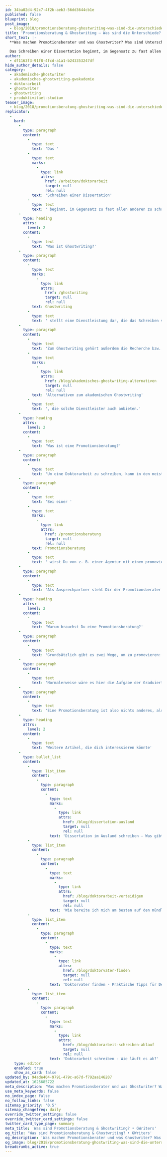 ```yaml
---
id: 34ba02d4-92c7-4f2b-aeb3-56dd3644cb1e
published: false
blueprint: blog
post_image:
  - blog/2018/promotionsberatung-ghostwriting-was-sind-die-unterschiede/promotionsberatung-ghostwriting.jpg
title: 'Promotionsberatung & Ghostwriting – Was sind die Unterschiede?'
short_text: |-
  **Was machen Promotionsberater und was Ghostwriter? Was sind Unterschiede und Gemeinsamkeiten & was ist legal oder illegal?**

  Das Schreiben einer Dissertation beginnt, im Gegensatz zu fast allen anderen zu schreibenden Haus- und Abschlussarbeiten, nicht mit der Recherche und dem Notieren erster Stichpunkte – eine Dissertation erfordert eine weitaus größere Vorbereitungszeit, da vor allem auch bürokratische Herausforderungen gemeistert werden wollen. Wenn Du Dich also auf eine Promotion vorbereiten willst,...
author:
  - df1163f3-91f8-4fcd-a1a1-b243353247df
hide_author_details: false
category:
  - akademische-ghostwriter
  - akademisches-ghostwriting-gwakademie
  - doktorarbeit
  - ghostwriter
  - ghostwriting
  - produktivitaet-studium
teaser_image:
  - blog/2018/promotionsberatung-ghostwriting-was-sind-die-unterschiede/promotionsberatung-ghostwriting.jpg
replicator:
  -
    bard:
      -
        type: paragraph
        content:
          -
            type: text
            text: 'Das '
          -
            type: text
            marks:
              -
                type: link
                attrs:
                  href: /arbeiten/doktorarbeit
                  target: null
                  rel: null
            text: 'Schreiben einer Dissertation'
          -
            type: text
            text: ' beginnt, im Gegensatz zu fast allen anderen zu schreibenden Haus- und Abschlussarbeiten, nicht mit der Recherche und dem Notieren erster Stichpunkte – eine Dissertation erfordert eine weitaus größere Vorbereitungszeit, da vor allem auch bürokratische Herausforderungen gemeistert werden wollen. Wenn Du Dich also auf eine Promotion vorbereiten willst, bietet sich eine umfassende Promotionsberatung an, die z. B. von einigen Ghostwriting-Agenturen angeboten wird. Hierbei muss jedoch explizit zwischen Ghostwriting und Promotionsberatung unterschieden werden.'
      -
        type: heading
        attrs:
          level: 2
        content:
          -
            type: text
            text: 'Was ist Ghostwriting?'
      -
        type: paragraph
        content:
          -
            type: text
            marks:
              -
                type: link
                attrs:
                  href: /ghostwriting
                  target: null
                  rel: null
            text: Ghostwriting
          -
            type: text
            text: ' stellt eine Dienstleistung dar, die das Schreiben von Texten umfasst, deren ursprünglicher Verfasser – der Ghostwriter – anonym bleibt, während der Auftraggeber den Text unter eigenem Namen weiterverwendet. Dies ist, entgegen gängiger Meinungen, rechtlich nicht zu beanstanden: Erst wenn die erstellte textliche Vorlage zur Vortäuschung einer Prüfungsleistung verwendet wird, verstößt der Einreichende gegen die Hochschulordnung. Es spricht jedoch nichts dagegen die Doktorarbeit eines Ghostwriters als eine Mustervorlage und Denkanstoss zu verwenden'
      -
        type: paragraph
        content:
          -
            type: text
            text: 'Zum Ghostwriting gehört außerdem die Recherche bzw. das Zusammentragen von Informationen für den Kunden, sodass dieser nicht nur den gelieferten Text, sondern auch ein umfassendes Kontextwissen geliefert bekommt – hier aber bezogen auf das jeweilige Thema, zu dem er beauftragt hat. Außerdem gibt es weitere '
          -
            type: text
            marks:
              -
                type: link
                attrs:
                  href: /blog/akademisches-ghostwriting-alternativen
                  target: null
                  rel: null
            text: 'Alternativen zum akademischen Ghostwriting'
          -
            type: text
            text: ', die solche Dienstleister auch anbieten.'
      -
        type: heading
        attrs:
          level: 2
        content:
          -
            type: text
            text: 'Was ist eine Promotionsberatung?'
      -
        type: paragraph
        content:
          -
            type: text
            text: 'Um eine Doktorarbeit zu schreiben, kann in den meisten Fällen nicht einfach ein Auftrag an einen Ghostwriter erteilt werden. Eine Doktorarbeit erfordert, dass Du zunächst einige bürokratische Hürden meisterst: Du musst z. B. einen betreuenden Professor finden. Das ist nicht so einfach wie bei einer Haus- oder Abschlussarbeit, weil die Doktorarbeit im Schnitt über mehrere Jahre betreut wird, viel Zeit erfordert und eine längerfristige Bindung darstellt – davor scheuen viele zurück. Du musst außerdem die formalen Voraussetzungen klären, um vom Promotionsausschuss angenommen zu werden – hierfür wird in Zusammenarbeit mit dem Betreuer ein Antrag gestellt. Natürlich kannst Du das meiste davon googlen und Dir Deine Informationen selbst zusammensuchen, die Promotionsberatung bietet allerdings mehr Komfort.'
      -
        type: paragraph
        content:
          -
            type: text
            text: 'Bei einer '
          -
            type: text
            marks:
              -
                type: link
                attrs:
                  href: /promotionsberatung
                  target: null
                  rel: null
            text: Promotionsberatung
          -
            type: text
            text: ' wirst Du von z. B. einer Agentur mit einem promovierten Wissenschaftler zusammengebracht, der eventuell selbst als Dozent und/oder Doktorvater tätig ist und um die Hürden weiß, die Du überwinden musst. Der Promotionsberater hilft Dir dabei, dein Vorhaben strukturiert anzugehen. Er begleitet dich bei den verschiedenen Schritten, d. h., er hilft Dir bei der Auswahl des Studienstandortes, sucht mit Dir einen Fachbereich aus und ersetzt Dir mit seinem Know-how den Umstand, in mühsamer Kleinarbeit alles über Google zu suchen.'
      -
        type: paragraph
        content:
          -
            type: text
            text: 'Als Ansprechpartner steht Dir der Promotionsberater auch dann zur Seite, wenn es darum geht, dass Du Dich auf das Bewerbungsgespräch vorbereitest. Er erklärt Dir, wie Du nicht nur Dich gut verkaufst, sondern vor allem dein Forschungsvorhaben. Und natürlich ist es so, dass der Promotionsberater aus Deinem Fachbereich kommt: Er kennt und versteht Dein Thema, sodass er dich zum einen auf wichtige Studien aus diesem Bereich hinweisen kann, zum anderen kann er Dir aber auch sehr schnell sagen, ob Dein Vorhaben so überhaupt umsetzbar ist – oder eben nicht. Wenn dies nicht der Fall sein sollte, hilft er Dir dabei, den Schwerpunkt zu verlagern, einen anderen Fokus zu finden oder entwirft einen Plan, der in Deine Richtung geht und wissenschaftlich einen Mehrwert bietet.'
      -
        type: heading
        attrs:
          level: 2
        content:
          -
            type: text
            text: 'Warum brauchst Du eine Promotionsberatung?'
      -
        type: paragraph
        content:
          -
            type: text
            text: 'Grundsätzlich gibt es zwei Wege, um zu promovieren: Du kannst Deine Doktorarbeit im Alleingang bzw. unter der Betreuung eines Doktorvaters schreiben oder du entscheidest dich für ein strukturiertes Promotionsprogramm. Hier gibt es verschiedene Graduiertenkollegs u. Ä., welche Dir die Möglichkeit bieten, innerhalb eines Studienprogramms zu promovieren: Du hast Kolloquiums, bei denen Du anderen Promovierenden Dein Forschungsvorhaben vorstellen kannst, Du hast Seminare zu qualitativen und quantitativen Methoden und du hast Ansprechpartner, die dasselbe durchlaufen und zumindest in Teilen wissen, worum Du dich kümmern musst.'
      -
        type: paragraph
        content:
          -
            type: text
            text: 'Normalerweise wäre es hier die Aufgabe der Graduiertenkollegs – bzw. im Alleingang die Aufgabe Deines Dozenten – helfend einzugreifen und Dich in Deinem Vorhaben zu unterstützen, genauso wie es bei Hausarbeiten die Aufgabe Deiner Dozenten wäre, Dir das richtige Zitieren etc. beizubringen. Wenn es dann aber darauf ankommt, fühlt sich kaum ein Dozent zuständig, denn gerade jüngere Dozenten, die angehalten sind, ihr Wissen weiterzugeben, beschäftigen sich eher damit, eine Publikation um die andere zu schreiben, sodass sie für Dich wenig Zeit haben. Hier greift die Promotionsberatung der Agenturen: Sie setzt dort an, wo Deine Dozenten aufhören und füllen die Lücke, die dadurch entsteht. Wenn Du einen externen Promotionsberater beauftragst, ist es seine Aufgabe, Dich zu unterstützen und da Du ihn dafür bezahlst, hast Du die Sicherheit, dass er sich tatsächlich nur auf Dich konzentriert und Dich zum Ziel führt.'
      -
        type: paragraph
        content:
          -
            type: text
            text: 'Eine Promotionsberatung ist also nichts anderes, als ein Taxi zu bestellen, wenn sonst keiner Zeit oder Lust hat, Dich von A nach B zu fahren.'
      -
        type: heading
        attrs:
          level: 2
        content:
          -
            type: text
            text: 'Weitere Artikel, die dich interessieren könnte'
      -
        type: bullet_list
        content:
          -
            type: list_item
            content:
              -
                type: paragraph
                content:
                  -
                    type: text
                    marks:
                      -
                        type: link
                        attrs:
                          href: /blog/dissertation-ausland
                          target: null
                          rel: null
                    text: 'Dissertation im Ausland schreiben – Was gibt es zu beachten?'
          -
            type: list_item
            content:
              -
                type: paragraph
                content:
                  -
                    type: text
                    marks:
                      -
                        type: link
                        attrs:
                          href: /blog/doktorarbeit-verteidigen
                          target: null
                          rel: null
                    text: 'Wie bereite ich mich am besten auf den mündlichen Teil meiner Promotion vor?'
          -
            type: list_item
            content:
              -
                type: paragraph
                content:
                  -
                    type: text
                    marks:
                      -
                        type: link
                        attrs:
                          href: /blog/doktorvater-finden
                          target: null
                          rel: null
                    text: 'Doktorvater finden - Praktische Tipps für Deine Suche'
          -
            type: list_item
            content:
              -
                type: paragraph
                content:
                  -
                    type: text
                    marks:
                      -
                        type: link
                        attrs:
                          href: /blog/doktorarbeit-schreiben-ablauf
                          target: null
                          rel: null
                    text: 'Doktorarbeit schreiben - Wie läuft es ab?'
    type: editor
    enabled: true
    show_as_card: false
updated_by: 94ade404-9791-479c-a67d-f792aa146207
updated_at: 1625685722
meta_description: 'Was machen Promotionsberater und was Ghostwriter? Was sind Unterschiede und Gemeinsamkeiten & was ist legal oder illegal?'
use_meta_keywords: false
no_index_page: false
no_follow_links: false
sitemap_priority: '0.5'
sitemap_changefreq: daily
override_twitter_settings: false
override_twitter_card_settings: false
twitter_card_type_page: summary
meta_title: 'Was sind Promotionsberatung & Ghostwriting? • GWriters'
og_title: 'Was sind Promotionsberatung & Ghostwriting? • GWriters'
og_description: 'Was machen Promotionsberater und was Ghostwriter? Was sind Unterschiede und Gemeinsamkeiten & was ist legal oder illegal?'
og_image: blog/2018/promotionsberatung-ghostwriting-was-sind-die-unterschiede/promotionsberatung-ghostwriting.jpg
breadcrumbs_active: true
---
```

